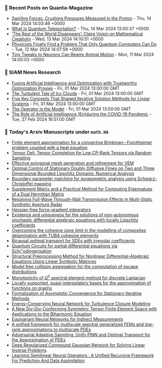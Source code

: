 ### 📝 Recent Posts on Quanta-Magazine
<!-- quanta starts -->
* <a href="https://www.quantamagazine.org/swirling-forces-crushing-pressures-measured-in-the-proton-20240314/">Swirling Forces, Crushing Pressures Measured in the Proton</a> - Thu, 14 Mar 2024 14:03:46 +0000
* <a href="https://www.quantamagazine.org/what-is-quantum-teleportation-20240314/">What Is Quantum Teleportation?</a> - Thu, 14 Mar 2024 13:00:37 +0000
* <a href="https://www.quantamagazine.org/a-mathematician-on-creativity-art-logic-and-language-20240313/">‘The Rest of the World Disappears’: Claire Voisin on Mathematical Creativity</a> - Wed, 13 Mar 2024 14:10:51 +0000
* <a href="https://www.quantamagazine.org/physicists-finally-find-a-problem-only-quantum-computers-can-do-20240312/">Physicists Finally Find a Problem That Only Quantum Computers Can Do</a> - Tue, 12 Mar 2024 14:07:59 +0000
* <a href="https://www.quantamagazine.org/tiny-tweaks-to-neurons-can-rewire-animal-motion-20240311/">Tiny Tweaks to Neurons Can Rewire Animal Motion</a> - Mon, 11 Mar 2024 14:00:03 +0000
<!-- quanta ends -->

### 📝 SIAM News Research
<!-- siam-news starts -->
* <a href="https://sinews.siam.org/Details-Page/fusing-artificial-intelligence-and-optimization-with-trustworthy-optimization-proxies">Fusing Artificial Intelligence and Optimization with Trustworthy Optimization Proxies</a> - Fri, 01 Mar 2024 13:00:00 GMT
* <a href="https://sinews.siam.org/Details-Page/the-turbulent-tale-of-icy-clouds">The Turbulent Tale of Icy Clouds</a> - Fri, 01 Mar 2024 13:00:00 GMT
* <a href="https://sinews.siam.org/Details-Page/five-key-concepts-that-shaped-iterative-solution-methods-for-linear-systems">Five Key Concepts That Shaped Iterative Solution Methods for Linear Systems</a> - Fri, 01 Mar 2024 13:00:00 GMT
* <a href="https://sinews.siam.org/Details-Page/the-operator-is-the-model">The Operator is the Model</a> - Fri, 01 Mar 2024 13:00:00 GMT
* <a href="https://sinews.siam.org/Details-Page/the-role-of-artificial-intelligence-enduring-the-covid-19-pandemic">The Role of Artificial Intelligence (En)during the COVID-19 Pandemic</a> - Tue, 27 Feb 2024 16:51:00 GMT
<!-- siam-news ends -->

### 📝 Today's Arxiv Manuscripts under ``math.NA``
<!-- arxiv-math-na starts -->
* <a href="https://arxiv.org/abs/2403.09872">Finite element approximation for a convective Brinkman--Forchheimer problem coupled with a heat equation</a>
* <a href="https://arxiv.org/abs/2403.09932">Tensor Deli: Tensor Completion for Low CP-Rank Tensors via Random Sampling</a>
* <a href="https://arxiv.org/abs/2403.10203">Effective polygonal mesh generation and refinement for VEM</a>
* <a href="https://arxiv.org/abs/2403.10282">Optimal Control of Stationary Doubly Diffusive Flows on Two and Three Dimensional Bounded Lipschitz Domains: Numerical Analysis</a>
* <a href="https://arxiv.org/abs/2403.10284">Boundary parameter matching for isogeometric analysis using Schwarz-Christoffel mapping</a>
* <a href="https://arxiv.org/abs/2403.10308">Supplement Matrix and a Practical Method for Computing Eigenvalues of a Dual Hermitian Matrix</a>
* <a href="https://arxiv.org/abs/2403.10354">Resolving Full-Wave Through-Wall Transmission Effects in Multi-Static Synthetic Aperture Radar</a>
* <a href="https://arxiv.org/abs/2403.10370">Hessian-free force-gradient integrators</a>
* <a href="https://arxiv.org/abs/2403.09778">Existence and uniqueness for the solutions of non-autonomous stochastic differential algebraic equations with locally Lipschitz coefficients</a>
* <a href="https://arxiv.org/abs/2403.09895">Overcoming the cohesive zone limit in the modelling of composites delamination with TUBA cohesive elements</a>
* <a href="https://arxiv.org/abs/2403.09941">Bicausal optimal transport for SDEs with irregular coefficients</a>
* <a href="https://arxiv.org/abs/2403.10032">Quantum Circuits for partial differential equations via Schr"odingerisation</a>
* <a href="https://arxiv.org/abs/2403.10260">Structural Preprocessing Method for Nonlinear Differential-Algebraic Equations Using Linear Symbolic Matrices</a>
* <a href="https://arxiv.org/abs/2403.10432">Model free collision aggregation for the computation of escape distributions</a>
* <a href="https://arxiv.org/abs/2010.07282">Monotonicity of $Q^3$ spectral element method for discrete Laplacian</a>
* <a href="https://arxiv.org/abs/2101.02256">Locally supported, quasi-interpolatory bases for the approximation of functions on graphs</a>
* <a href="https://arxiv.org/abs/2202.05587">Formalization of Asymptotic Convergence for Stationary Iterative Methods</a>
* <a href="https://arxiv.org/abs/2301.13770">Energy-Conserving Neural Network for Turbulence Closure Modeling</a>
* <a href="https://arxiv.org/abs/2305.11356">A New Div-Div-Conforming Symmetric Tensor Finite Element Space with Applications to the Biharmonic Equation</a>
* <a href="https://arxiv.org/abs/2306.16506">Equivariant Neural Networks for Indirect Measurements</a>
* <a href="https://arxiv.org/abs/2311.08761">A unified framework for multiscale spectral generalized FEMs and low-rank approximations to multiscale PDEs</a>
* <a href="https://arxiv.org/abs/2305.18702">Adversarial Adaptive Sampling: Unify PINN and Optimal Transport for the Approximation of PDEs</a>
* <a href="https://arxiv.org/abs/2311.17248">Deep Regularized Compound Gaussian Network for Solving Linear Inverse Problems</a>
* <a href="https://arxiv.org/abs/2402.15656">Learning Semilinear Neural Operators : A Unified Recursive Framework For Prediction And Data Assimilation</a>
<!-- arxiv-math-na ends -->
